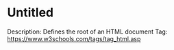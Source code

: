 # Untitled

Description: Defines the root of an HTML document
Tag: https://www.w3schools.com/tags/tag_html.asp